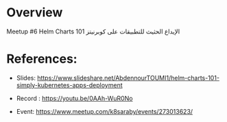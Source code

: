 # Overview

Meetup #6 Helm Charts 101 
 الإيداع الحثيث للتطبيقات على كوبرنيتز

# References:

- Slides: https://www.slideshare.net/AbdennourTOUMI1/helm-charts-101-simply-kubernetes-apps-deployment

- Record : https://youtu.be/0AAh-WuR0No

- Event: https://www.meetup.com/k8saraby/events/273013623/

